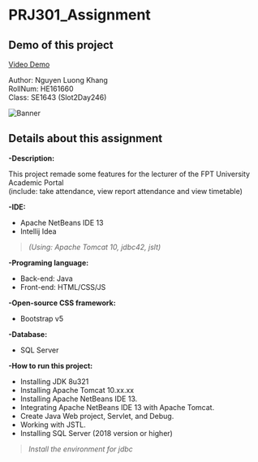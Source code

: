 # PRJ301_Assignment

## Demo of this project
[Video Demo](https://youtu.be/_gXIeen28BA)

Author: Nguyen Luong Khang <br/>
RollNum: HE161660 <br/>
Class: SE1643 (Slot2Day246) <br/>

![Banner](http://haringeymath.files.wordpress.com/2010/11/thumbtack_note_assignment.png)

## Details about this assignment

<strong>-Description:</strong><br/>
	<p>This project remade some features for the lecturer of the FPT University Academic Portal<br/>
 	(include: take attendance, view report attendance and view timetable)</p>

<strong>-IDE:</strong> <br/>
* Apache NetBeans IDE 13 
* Intellij Idea 
>  *(Using: Apache Tomcat 10, jdbc42, jslt)*

<strong>-Programing language:</strong> <br/>
* Back-end: Java 
* Front-end: HTML/CSS/JS 

<strong>-Open-source CSS framework:</strong> <br/>
* Bootstrap v5 

<strong>-Database:</strong><br/>
* SQL Server 

<strong>-How to run this project:</strong><br/>	
- Installing JDK 8u321	
- Installing Apache Tomcat 10.xx.xx	
- Installing Apache NetBeans IDE 13.	
- Integrating Apache NetBeans IDE 13 with Apache Tomcat.	
- Create Java Web project, Servlet, and Debug.	
- Working with JSTL.	
- Installing SQL Server (2018 version or higher)
>  *Install the environment for jdbc*